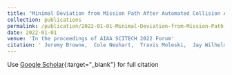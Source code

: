 ```yaml
---
title: "Minimal Deviation from Mission Path After Automated Collision Avoidance for Small Fixed Wing UAVs"
collection: publications
permalink: /publication/2022-01-01-Minimal-Deviation-from-Mission-Path-After-Automated-Collision-Avoidance-for-Small-Fixed-Wing-UAVs
date: 2022-01-01
venue: 'In the proceedings of AIAA SCITECH 2022 Forum'
citation: ' Jeremy Browne,  Cole Neuhart,  Travis Moleski,  Jay Wilhelm, &quot;Minimal Deviation from Mission Path After Automated Collision Avoidance for Small Fixed Wing UAVs.&quot; In the proceedings of AIAA SCITECH 2022 Forum, 2022.'
---
```

Use [Google Scholar](https://scholar.google.com/scholar?q=Minimal+Deviation+from+Mission+Path+After+Automated+Collision+Avoidance+for+Small+Fixed+Wing+UAVs){:target="_blank"} for full citation